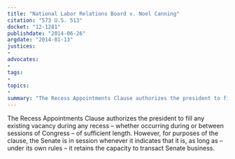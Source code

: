 ```yaml
---
title: "National Labor Relations Board v. Noel Canning"
citation: "573 U.S. 513"
docket: "12-1281"
publishdate: "2014-06-26"
argdate: "2014-01-13"
justices:
- 
advocates:
- 
tags:
- 
topics:
- 
summary: "The Recess Appointments Clause authorizes the president to fill any existing vacancy during any recess – whether occurring during or between sessions of Congress – of sufficient length. However, for purposes of the clause, the Senate is in session whenever it indicates that it is, as long as – under its own rules – it retains the capacity to transact Senate business."
---
```

The Recess Appointments Clause authorizes the president to fill any existing vacancy during any recess – whether occurring during or between sessions of Congress – of sufficient length. However, for purposes of the clause, the Senate is in session whenever it indicates that it is, as long as – under its own rules – it retains the capacity to transact Senate business.

